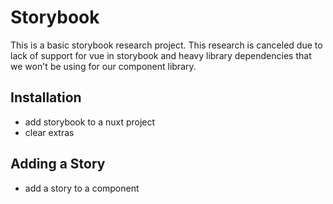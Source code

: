 # Storybook

This is a basic storybook research project. This research is canceled due to
lack of support for vue in storybook and heavy library dependencies that we
won't be using for our component library.

## Installation

- add storybook to a nuxt project
- clear extras

## Adding a Story

- add a story to a component
